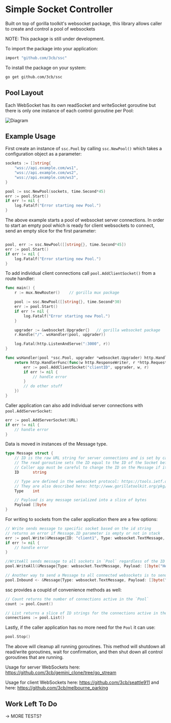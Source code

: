 # Simple Socket Controller
Built on top of gorilla toolkit's websocket package, this library allows caller to create and control a pool of websockets

NOTE: This package is still under development.

To import the package into your application:

```bash
import "github.com/3cb/ssc"
```

To install the package on your system:

```bash
go get github.com/3cb/ssc
```
## Pool Layout
Each WebSocket has its own readSocket and writeSocket goroutine but there is only one instance of each control goroutine per Pool:


![Diagram](https://images2.imgbox.com/ed/94/2MkYE7Np_o.png?download=true)

## Example Usage

First create an instance of `ssc.Pool` by calling `ssc.NewPool()` which takes a configuration object as a parameter:
```go
sockets := []string{
    "wss://api.example.com/ws1",
    "wss://api.example.com/ws2",
    "wss://api.example.com/ws3",
}

pool := ssc.NewPool(sockets, time.Second*45)
err := pool.Start()
if err != nil {
    log.Fatalf("Error starting new Pool.")
}
```
The above example starts a pool of websocket server connections.  In order to start an empty pool which is ready for client websockets to connect, send an empty slice for the first parameter:
```go

pool, err := ssc.NewPool([]string{}, time.Second*45])
err := pool.Start()
if err != nil {
    log.Fatalf("Error starting new Pool.")
}
```
To add individual client connections call `pool.AddClientSocket()` from a route handler:

```go
func main() {
	r := mux.NewRouter()	// gorilla mux package

	pool := ssc.NewPool([]string{}, time.Second*30)
	err := pool.Start()
	if err != nil {
	    log.Fatalf("Error starting new Pool.")
	}

	upgrader := &websocket.Upgrader{}	// gorilla websocket package
	r.Handle("/". wsHandler(pool, upgrader))

	log.Fatal(http.ListenAndServe(":3000", r))
}

func wsHandler(pool *ssc.Pool, upgrader *websocket.Upgrader) http.Handler {
	return http.HandlerFunc(func(w http.ResponseWriter, r *http.Request) {
		err := pool.AddClientSocket("clientID", upgrader, w, r)
		if err != nil {
			// handle error
		}
		// do other stuff
	})
}
```
Caller application can also add individual server connections with `pool.AddServerSocket`:
```go
err := pool.AddServerSocket(URL)
if err != nil {
	// handle error
}
```
Data is moved in instances of the Message type.
```go
type Message struct {
	// ID is the raw URL string for server connections and is set by caller application for client connections.
	// The read goroutine sets the ID equal to the ID of the Socket before sending it to the pool to be sent to the outbound channel.
	// Caller app must be careful to change the ID on the Message if it needs to send it to a specific socket in a Pool of client sockets
	ID      string

	// Type are defined in the websocket protocol: https://tools.ietf.org/html/rfc6455
	// They are also described here: http://www.gorillatoolkit.org/pkg/websocket#constants
	Type    int

	// Payload is any message serialized into a slice of bytes
	Payload []byte
}
```
For writing to sockets from the caller application there are a few options:
```go
// Write sends message to specific socket based on the id string
// returns an error if Message.ID parameter is empty or not in stack
err := pool.Write(&Message{ID: "client1", Type: websocket.TextMessage, Payload: []byte("Hello!")})
if err != nil {
	// handle error
}

//WriteAll sends message to all sockets in `Pool` regardless of the ID string in Message
pool.WriteAll(&Message{Type: websocket.TextMessage, Payload: []byte("Hello!")})

// Another way to send a Message to all connected websockets is to send directly into the Pool.Inbound channel
pool.Inbound <- &Message{Type: websocket.TextMessage, Payload: []byte("Hello!")}
```
ssc provides a coupld of convenience methods as well:
```go
// Count returns the number of connections active in the `Pool`
count := pool.Count()

// List returns a slice of ID strings for the connections active in the pool
connections := pool.List()
```
Lastly, if the caller application has no more need for the `Pool` it can use:
```go
pool.Stop()
```
The above will cleanup all running goroutines.  This method will shutdown all read/write goroutines, wait for confirmation, and then shut down all control goroutines that are running.



Usage for server WebSockets here: https://github.com/3cb/gemini_clone/tree/go_stream

Usage for client WebSockets here: https://github.com/3cb/seattle911 and here: https://github.com/3cb/melbourne_parking

## Work Left To Do

-> MORE TESTS?